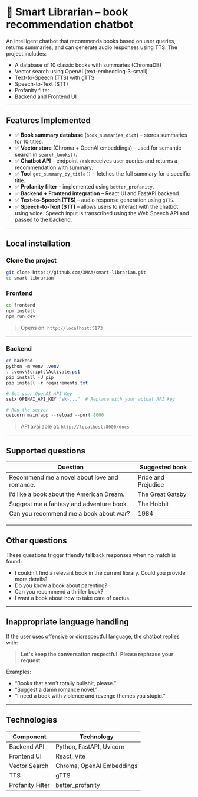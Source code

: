 # 🤖 Smart Librarian – book recommendation chatbot

An intelligent chatbot that recommends books based on user queries, returns summaries, and can generate audio responses using TTS. The project includes:

- A database of 10 classic books with summaries (ChromaDB)
- Vector search using OpenAI (text-embedding-3-small)
- Text-to-Speech (TTS) with gTTS
- Speech-to-Text (STT)
- Profanity filter
- Backend and Frontend UI

---

## Features Implemented

- ✅ **Book summary database** (`book_summaries_dict`) – stores summaries for 10 titles.
- ✅ **Vector store** (Chroma + OpenAI embeddings) – used for semantic search in `search_books()`.
- ✅ **Chatbot API** – endpoint `/ask` receives user queries and returns a recommendation with summary.
- ✅ **Tool** `get_summary_by_title()` – fetches the full summary for a specific title.
- ✅ **Profanity filter** – implemented using `better_profanity`.
- ✅ **Backend + Frontend integration** – React UI and FastAPI backend.
- ✅ **Text-to-Speech (TTS)** – audio response generation using `gTTS`.
- ✅ **Speech-to-Text (STT)** – allows users to interact with the chatbot using voice. Speech input is transcribed using the Web Speech API and passed to the backend.

---

## Local installation

### Clone the project

```bash
git clone https://github.com/3MAA/smart-librarian.git
cd smart-librarian
```

### Frontend 

```bash
cd frontend
npm install
npm run dev
```

> Opens on: `http://localhost:5173`

---

### Backend 

```powershell
cd backend
python -m venv .venv
. .venv\Scripts\Activate.ps1
pip install -U pip
pip install -r requirements.txt

# Set your OpenAI API Key
setx OPENAI_API_KEY "sk-..."  # Replace with your actual API key

# Run the server
uvicorn main:app --reload --port 8000
```

> API available at: `http://localhost:8000/docs`

---

## Supported questions

| Question | Suggested book |
|------------------|----------------|
| Recommend me a novel about love and romance. | Pride and Prejudice |
| I’d like a book about the American Dream. | The Great Gatsby |
| Suggest me a fantasy and adventure book. | The Hobbit |
| Can you recommend me a book about war? | 1984 |

---

## Other questions

These questions trigger friendly fallback responses when no match is found:

- I couldn't find a relevant book in the current library. Could you provide more details?
- Do you know a book about parenting?
- Can you recommend a thriller book?
- I want a book about how to take care of cactus.

---

## Inappropriate language handling

If the user uses offensive or disrespectful language, the chatbot replies with:

> **Let's keep the conversation respectful. Please rephrase your request.**

Examples:

- “Books that aren't totally bullshit, please.”
- “Suggest a damn romance novel.”
- “I need a book with violence and revenge themes you stupid.”

---

## Technologies
| Component     | Technology              |
|---------------|--------------------------|
| Backend API   | Python, FastAPI, Uvicorn |
| Frontend UI   | React, Vite              |
| Vector Search | Chroma, OpenAI Embeddings|
| TTS           | gTTS                     |
| Profanity Filter | better_profanity     |
